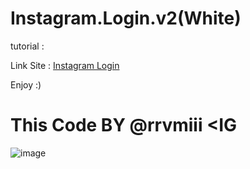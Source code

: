 # Instagram.Login.v2(White)

tutorial :

Link Site : [Instagram Login](https://rrvmiii.github.io/Instagram.login.v1/login.html)

Enjoy :)

# This Code BY @rrvmiii <IG

![image](https://github.com/user-attachments/assets/5ea94546-9b70-42cd-b127-7c7279474d0e)
